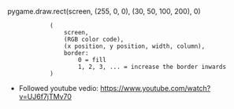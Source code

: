 pygame.draw.rect(screen, (255, 0, 0), (30, 50, 100, 200), 0)

                (
                    screen, 
                    (RGB color code), 
                    (x position, y position, width, column),
                    border:
                        0 = fill
                        1, 2, 3, ... = increase the border inwards
                )
                
                
                
                
                
* Followed youtube vedio: https://www.youtube.com/watch?v=UJ6f7jTMv70
